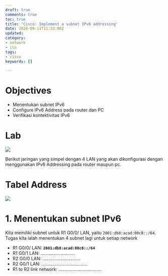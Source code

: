 ```yaml
---
draft: true
comments: true
toc: true
title: 'Cisco: Implement a subnet IPv6 addressing'
date: 2020-09-11T11:33:00Z
updated: 
category:
- network
- itn
tags:
- cisco
keywords: []

---
```

# **Objectives**

* Menentukan subnet IPv6
* Configure IPv6 Address pada router dan PC
* Verifikasi kontektivitas IPv6

# **Lab**

![](https://res.cloudinary.com/bimagv/image/upload/v1599781824/2020-09/2020-11-09_Jum_06_50_10_ogano1.png)

Berikut jaringan yang simpel dengan 4 LAN yang akan dikonfigurasi dengan menggunakan IPv6 Addressing pada router maupun pc.

# **Tabel Address**

![](https://res.cloudinary.com/bimagv/image/upload/v1599780606/2020-09/2020-11-09_Jum_06_26_24_t6htyx.png)

# 1. Menentukan subnet IPv6

Kita memiliki subnet untuk R1 G0/0/ LAN, yaitu `2001:db8:acad:00c8::/64`. Tugas kita ialah menentukan 4 subnet lagi untuk setiap network

* R1 G0/0/ LAN: **`2001:db8:acad:00c8::/64`**
* R1 G0/1 LAN: ...........................
* R2 G0/0 LAN: ..............................
* R2 G0/1 LAN: ....................................
* R1 to R2 link network: ..................................